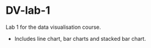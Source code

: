 # DV-lab-1
Lab 1 for the data visualisation course.
- Includes line chart, bar charts and stacked bar chart.
